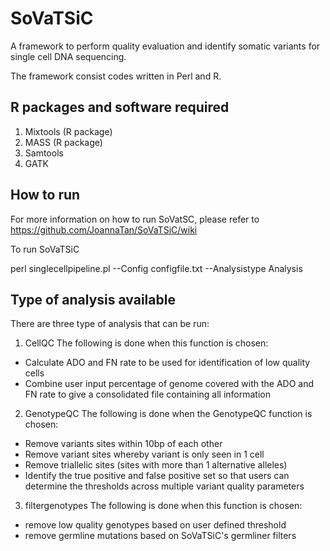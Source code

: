 # SoVaTSiC

A framework to perform quality evaluation and identify somatic variants for single cell DNA sequencing. 

The framework consist codes written in Perl and R.

## R packages and software required
1. Mixtools (R package)
2. MASS (R package)
3. Samtools
4. GATK

## How to run
For more information on how to run SoVatSC, please refer to https://github.com/JoannaTan/SoVaTSiC/wiki

To run SoVaTSiC

perl singlecellpipeline.pl --Config configfile.txt --Analysistype Analysis

## Type of analysis available
There are three type of analysis that can be run:

1. CellQC 
The following is done when this function is chosen:
- Calculate ADO and FN rate to be used for identification of low quality cells
- Combine user input percentage of genome covered with the ADO and FN rate to give a consolidated file containing all information

2. GenotypeQC
The following is done when the GenotypeQC function is chosen:
- Remove variants sites within 10bp of each other
- Remove variant sites whereby variant is only seen in 1 cell
- Remove triallelic sites (sites with more than 1 alternative alleles)
- Identify the true positive and false positive set so that users can determine the thresholds across multiple variant quality parameters

3. filtergenotypes 
The following is done when this function is chosen:
- remove low quality genotypes based on user defined threshold
- remove germline mutations based on SoVaTSiC's germliner filters















 



